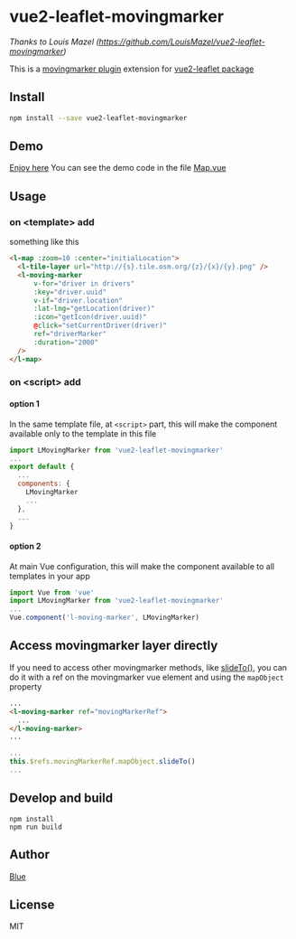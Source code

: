 # vue2-leaflet-movingmarker

*Thanks to Louis Mazel (https://github.com/LouisMazel/vue2-leaflet-movingmarker)*

This is a [movingmarker plugin](https://gitlab.com/IvanSanchez/Leaflet.Marker.SlideTo) extension for [vue2-leaflet package](https://github.com/KoRiGaN/Vue2Leaflet)

## Install
```bash
npm install --save vue2-leaflet-movingmarker
```

## Demo

[Enjoy here](https://louismazel.github.io/vue2-leaflet-movingmarker/)
You can see the demo code in the file [Map.vue](./src/Map/index.vue)

## Usage

### on &lt;template&gt; add

something like this
```html
<l-map :zoom=10 :center="initialLocation">
  <l-tile-layer url="http://{s}.tile.osm.org/{z}/{x}/{y}.png" />
  <l-moving-marker
      v-for="driver in drivers"
      :key="driver.uuid"
      v-if="driver.location"
      :lat-lng="getLocation(driver)"
      :icon="getIcon(driver.uuid)"
      @click="setCurrentDriver(driver)"
      ref="driverMarker"
      :duration="2000"
  />
</l-map>
```
### on &lt;script&gt; add

#### option 1

In the same template file, at `<script>` part, this will make the component available only to the template in this file

```js
import LMovingMarker from 'vue2-leaflet-movingmarker'
...
export default {
  ...
  components: {
    LMovingMarker
    ...
  },
  ...
}
```
#### option 2

At main Vue configuration, this will make the component available to all templates in your app
```js
import Vue from 'vue'
import LMovingMarker from 'vue2-leaflet-movingmarker'
...
Vue.component('l-moving-marker', LMovingMarker)
```

## Access movingmarker layer directly

If you need to access other movingmarker methods, like [slideTo()](https://gitlab.com/movingmarker/Leaflet.Marker.SlideTo), you can do it with a ref on the movingmarker vue element and using the `mapObject` property

```html
...
<l-moving-marker ref="movingMarkerRef">
  ...
</l-moving-marker>
...
```
```js
...
this.$refs.movingMarkerRef.mapObject.slideTo()
...
```


## Develop and build

    npm install
    npm run build

## Author

[Blue](https://github.com/blueciii)

## License

MIT
